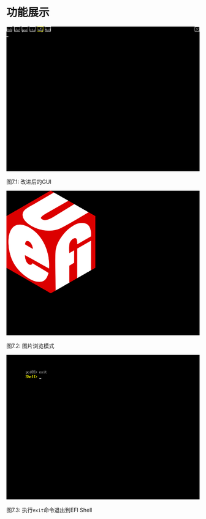 # 功能展示

![改进后的GUI](../../images/part1/poios-gui.png)

图7.1: 改进后的GUI

![图片浏览模式](../../images/part1/poios-view-image.png)

图7.2: 图片浏览模式

![执行exit命令退出到EFI Shell](../../images/part1/poios-exit.png)

图7.3: 执行`exit`命令退出到EFI Shell
